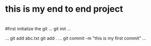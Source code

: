 # this is my end to end project
#

#first initialize the git
...
git init
...

...
git add abc.txt
git add .
...
git commit -m "this is my first commit"
...